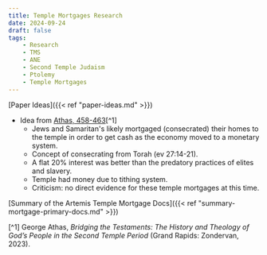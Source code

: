```yaml
---
title: Temple Mortgages Research
date: 2024-09-24
draft: false
tags:
    - Research
    - TMS
    - ANE
    - Second Temple Judaism
    - Ptolemy
    - Temple Mortgages
---
```


[Paper Ideas]({{< ref "paper-ideas.md" >}})

- Idea from [Athas, 458-463](https://www.everand.com/read/732669995/Bridging-the-Testaments-The-History-and-Theology-of-God-s-People-in-the-Second-Temple-Period)[^1]
    - Jews and Samaritan's likely mortgaged (consecrated) their homes to the temple in order to get cash as the economy moved to a monetary system. 
    - Concept of consecrating from Torah (ev 27:14-21). 
    - A flat 20% interest was better than the predatory practices of elites and slavery.
    - Temple had money due to tithing system.
    - Criticism: no direct evidence for these temple mortgages at this time.

[Summary of the Artemis Temple Mortgage Docs]({{< ref "summary-mortgage-primary-docs.md" >}})

[^1] George Athas, <i>Bridging the Testaments: The History and Theology of God’s People in the Second Temple Period</i> (Grand Rapids: Zondervan, 2023).


